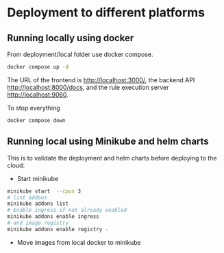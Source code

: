 # Deployment to different platforms

## Running locally using docker

From deployment/local folder use docker compose.

```sh
docker compose up -d
```

The URL of the frontend is [http://localhost:3000/](http://localhost:3000/), the backend API [http://localhost:8000/docs](http://localhost:8000/docs), and the rule execution server [http://localhost:9060](http://localhost:9060/). 

To stop everything

```
docker compose down
```

## Running local using Minikube and helm charts

This is to validate the deployment and helm charts before deploying to the cloud:

* Start minikube 

```sh
minikube start  --cpus 3
# list addons
minikube addons list 
# Enable ingress if not already enabled
minikube addons enable ingress
# and image registry
minikube addons enable registry -
```

* Move images from local docker to minikube

```
```